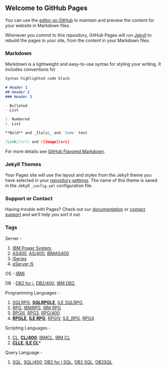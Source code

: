 ## Welcome to GitHub Pages

You can use the [editor on GitHub](https://github.com/bojasv/1970/edit/master/README.md) to maintain and preview the content for your website in Markdown files.

Whenever you commit to this repository, GitHub Pages will run [Jekyll](https://jekyllrb.com/) to rebuild the pages in your site, from the content in your Markdown files.

### Markdown

Markdown is a lightweight and easy-to-use syntax for styling your writing. It includes conventions for

```markdown
Syntax highlighted code block

# Header 1
## Header 2
### Header 3

- Bulleted
- List

1. Numbered
2. List

**Bold** and _Italic_ and `Code` text

[Link](url) and ![Image](src)
```

For more details see [GitHub Flavored Markdown](https://guides.github.com/features/mastering-markdown/).

### Jekyll Themes

Your Pages site will use the layout and styles from the Jekyll theme you have selected in your [repository settings](https://github.com/bojasv/1970/settings). The name of this theme is saved in the Jekyll `_config.yml` configuration file.

### Support or Contact

Having trouble with Pages? Check out our [documentation](https://help.github.com/categories/github-pages-basics/) or [contact support](https://github.com/contact) and we’ll help you sort it out.

### Tags 

Server - 
1. [IBM Power System](https://github.com/topics/ibm-power-system), 
2. [AS400](https://github.com/topics/as400), [AS/400](https://github.com/topics/as-400), [IBMAS400](https://github.com/topics/ibmas400)
3. [iSeries](https://github.com/topics/iseries)
4. [eServer i5](https://github.com/topics/eServer-i5)

OS - [IBMi](https://github.com/topics/ibmi) 

DB - [DB2 for i](https://github.com/topics/db2-for-i), [DB2/400](https://github.com/topics/db2-400), [IBM DB2](https://github.com/topics/ibm-db2),

Programming Languages - 
1. [SQLRPG](https://github.com/topics/sqlrpg), **[SQLRPGLE](https://github.com/topics/sqlrpgle)**, [ILE SQLRPG](https://github.com/topics/ile-sqlrpg),
2. [RPG](https://github.com/topics/rpg), [IBMRPG](https://github.com/topics/ibmrpg), [IBM RPG](https://github.com/topics/ibm-rpg)
3. [RPGIII](https://github.com/topics/rpgiii), [RPG3](https://github.com/topics/rpg3), [RPG/400](https://github.com/topics/rpg-400)
4. **[RPGLE](https://github.com/topics/rpgle)**, **[ILE RPG](https://github.com/topics/ile-rpg)**, [RPGIV](https://github.com/topics/rpgiv), [ILE_RPG](https://github.com/topics/ile_rpg), [RPG4](https://github.com/topics/rpg4)

Scripting Languages -
1. [CL](https://github.com/topics/cl), **[CL/400](https://github.com/topics/cl-400)**, [IBMCL](https://github.com/topics/ibmcl), [IBM CL](https://github.com/topics/ibm-cl)
2. **[CLLE](https://github.com/topics/clle), [ILE CL](https://github.com/topics/ile-cl)***

Query Language - 
1. [SQL](https://github.com/topics/sql), [SQL/400](https://github.com/topics/sql-400), [DB2 for i SQL](https://github.com/topics/db2-for-i-sql), [DB2 SQL](https://github.com/topics/db2-sql), [DB2SQL](https://github.com/topics/db2sql)
